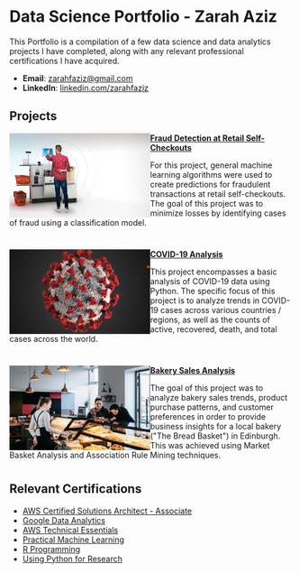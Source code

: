 # Data Science Portfolio - Zarah Aziz
This Portfolio is a compilation of a few data science and data analytics projects I have completed, along with any relevant professional certifications I have acquired.

- **Email**: [zarahfaziz@gmail.com](zarahfaziz@gmail.com)
- **LinkedIn**: [linkedin.com/zarahfaziz](https://www.linkedin.com/in/zarahfaziz/)


## Projects

<img align="left" width="250" height="150" src="https://github.com/zarahfaziz/Portfolio/blob/main/Images/fraud-detection.jpeg"> **[Fraud Detection at Retail Self-Checkouts](https://github.com/zarahfaziz/fraud-detection-project)**

For this project, general machine learning algorithms were used to create predictions for fraudulent transactions at retail self-checkouts. The goal of this project was to minimize losses by identifying cases of fraud using a classification model.

#

<img align="left" width="250" height="150" src="https://github.com/zarahfaziz/Portfolio/blob/main/Images/covid19-analysis.png"> **[COVID-19 Analysis](https://github.com/zarahfaziz/COVID19-analysis)**

This project encompasses a basic analysis of COVID-19 data using Python. The specific focus of this project is to analyze trends in COVID-19 cases across various countries / regions, as well as the counts of active, recovered, death, and total cases across the world.

#

<img align="left" width="250" height="150" src="https://github.com/zarahfaziz/Portfolio/blob/main/Images/bakerysales-project.jpeg"> **[Bakery Sales Analysis](https://github.com/zarahfaziz/bakerysales-project)**

The goal of this project was to analyze bakery sales trends, product purchase patterns, and customer preferences in order to provide business insights for a local bakery ("The Bread Basket") in Edinburgh. This was achieved using Market Basket Analysis and Association Rule Mining techniques.

#


## Relevant Certifications

- [AWS Certified Solutions Architect - Associate](https://github.com/zarahfaziz/Portfolio/blob/main/Certificates/AWS-Certified-Solutions-Architect-Associate_ZarahAziz.pdf)
- [Google Data Analytics](https://github.com/zarahfaziz/Portfolio/blob/main/Certificates/Google_DataAnalyticsSpecialization.pdf)
- [AWS Technical Essentials](https://github.com/zarahfaziz/Portfolio/blob/main/Certificates/AWS_TechnicalEssentials.pdf)
- [Practical Machine Learning](https://github.com/zarahfaziz/Portfolio/blob/main/Certificates/JHU_PracticalMachineLearning.pdf)
- [R Programming](https://github.com/zarahfaziz/Portfolio/blob/main/Certificates/JHU_RProgramming.pdf)
- [Using Python for Research](https://github.com/zarahfaziz/Portfolio/blob/main/Certificates/PythonResearch_HarvardX.pdf)
